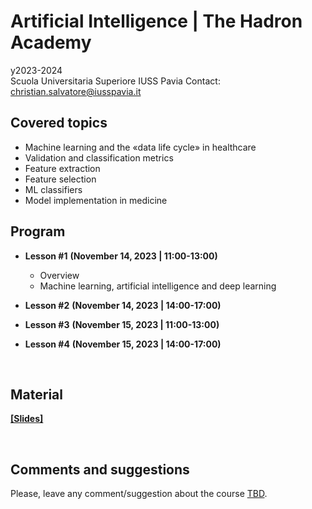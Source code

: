 # Artificial Intelligence | The Hadron Academy
y2023-2024
<br>
Scuola Universitaria Superiore IUSS Pavia
Contact: christian.salvatore@iusspavia.it

## Covered topics
* Machine learning and the «data life cycle» in healthcare
* Validation and classification metrics
* Feature extraction
* Feature selection
* ML classifiers
* Model implementation in medicine

## Program
* __Lesson #1__ __(November 14, 2023 \| 11:00-13:00)__ <br>
	* Overview
	* Machine learning, artificial intelligence and deep learning
 
* __Lesson #2__ __(November 14, 2023 \| 14:00-17:00)__ <br>

* __Lesson #3__ __(November 15, 2023 \| 11:00-13:00)__ <br>

* __Lesson #4__ __(November 15, 2023 \| 14:00-17:00)__ <br>
 
<br>

## Material
[__[Slides]__](https://github.com/christiansalvatore/artificial-intelligence-hadron/tree/main/slides)
<br>

<br>

## Comments and suggestions
Please, leave any comment/suggestion about the course [TBD]().
